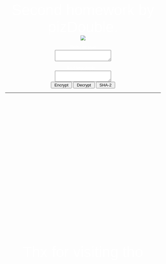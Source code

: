 <html>
<head>
	<style>
		body { background: url("http://gifsla.ru/images/animation/44.gif"); }
	</style>
	<title>Homework 2</title>
	<script>
    	function encrypt() {
  		var alpha = "ABCDEFGHIJKLMNOPQRSTUVWXYZ"
  		let instr = document.getElementById('in');
		let instrValue = instr.value.toUpperCase()
  		let key = document.getElementById('key');
		let keyValue = key.value.toUpperCase()
  		let out = '';
  		var str1;
  		var str2;
  		for (let i=0; i< instrValue.length; i++) {
    			str1 = alpha.indexOf(instrValue.charAt(i));
    			str2 = alpha.indexOf(keyValue.charAt(i));
    			if ((str1 + str2) > 25) {
				out+=alpha.charAt((str1 + str2) - 26);
				document.getElementById('out').innerHTML = out;
			} else{
				out+=alpha.charAt(str1 + str2);
			}
		}
        document.getElementById('out').innerHTML = out;
    	}
	function decrypt() {
		var alpha = "ABCDEFGHIJKLMNOPQRSTUVWXYZ"
  		let instr = document.getElementById('in');
		let instrValue = instr.value.toUpperCase()
  		let key = document.getElementById('key');
		let keyValue = key.value.toUpperCase()
  		let out = '';
  		var str1;
  		var str2;
  		for (let i=0; i< instrValue.length; i++) {
    			str1 = alpha.indexOf(instrValue.charAt(i));
    			str2 = alpha.indexOf(keyValue.charAt(i));
    			if ((str1 - str2) < 0) {
				out+=alpha.charAt((str1 - str2) + 26);
				document.getElementById('out').innerHTML = out;
			} else{
				out+=alpha.charAt(str1 - str2);
			}
		}
        document.getElementById('out').innerHTML = out;
	}
	//This code was taken from here - https://coursesweb.net/javascript/sha512-encrypt-hash_cs
	function SHA512(str) {
		instr = document.getElementById('in')
		str += instr.value
  		function int64(msint_32, lsint_32) {
  		this.highOrder = msint_32;
  		this.lowOrder = lsint_32;
  		}

  		var H = [new int64(0x6a09e667, 0xf3bcc908), new int64(0xbb67ae85, 0x84caa73b),
  		new int64(0x3c6ef372, 0xfe94f82b), new int64(0xa54ff53a, 0x5f1d36f1),
  		new int64(0x510e527f, 0xade682d1), new int64(0x9b05688c, 0x2b3e6c1f),
  		new int64(0x1f83d9ab, 0xfb41bd6b), new int64(0x5be0cd19, 0x137e2179)];

  		var K = [new int64(0x428a2f98, 0xd728ae22), new int64(0x71374491, 0x23ef65cd),
  		new int64(0xb5c0fbcf, 0xec4d3b2f), new int64(0xe9b5dba5, 0x8189dbbc),
  		new int64(0x3956c25b, 0xf348b538), new int64(0x59f111f1, 0xb605d019),
  		new int64(0x923f82a4, 0xaf194f9b), new int64(0xab1c5ed5, 0xda6d8118),
  		new int64(0xd807aa98, 0xa3030242), new int64(0x12835b01, 0x45706fbe),
  		new int64(0x243185be, 0x4ee4b28c), new int64(0x550c7dc3, 0xd5ffb4e2),
  		new int64(0x72be5d74, 0xf27b896f), new int64(0x80deb1fe, 0x3b1696b1),
  		new int64(0x9bdc06a7, 0x25c71235), new int64(0xc19bf174, 0xcf692694),
  		new int64(0xe49b69c1, 0x9ef14ad2), new int64(0xefbe4786, 0x384f25e3),
  		new int64(0x0fc19dc6, 0x8b8cd5b5), new int64(0x240ca1cc, 0x77ac9c65),
  		new int64(0x2de92c6f, 0x592b0275), new int64(0x4a7484aa, 0x6ea6e483),
  		new int64(0x5cb0a9dc, 0xbd41fbd4), new int64(0x76f988da, 0x831153b5),
  		new int64(0x983e5152, 0xee66dfab), new int64(0xa831c66d, 0x2db43210),
  		new int64(0xb00327c8, 0x98fb213f), new int64(0xbf597fc7, 0xbeef0ee4),
  		new int64(0xc6e00bf3, 0x3da88fc2), new int64(0xd5a79147, 0x930aa725),
  		new int64(0x06ca6351, 0xe003826f), new int64(0x14292967, 0x0a0e6e70),
  		new int64(0x27b70a85, 0x46d22ffc), new int64(0x2e1b2138, 0x5c26c926),
  		new int64(0x4d2c6dfc, 0x5ac42aed), new int64(0x53380d13, 0x9d95b3df),
  		new int64(0x650a7354, 0x8baf63de), new int64(0x766a0abb, 0x3c77b2a8),
  		new int64(0x81c2c92e, 0x47edaee6), new int64(0x92722c85, 0x1482353b),
  		new int64(0xa2bfe8a1, 0x4cf10364), new int64(0xa81a664b, 0xbc423001),
  		new int64(0xc24b8b70, 0xd0f89791), new int64(0xc76c51a3, 0x0654be30),
  		new int64(0xd192e819, 0xd6ef5218), new int64(0xd6990624, 0x5565a910),
  		new int64(0xf40e3585, 0x5771202a), new int64(0x106aa070, 0x32bbd1b8),
  		new int64(0x19a4c116, 0xb8d2d0c8), new int64(0x1e376c08, 0x5141ab53),
  		new int64(0x2748774c, 0xdf8eeb99), new int64(0x34b0bcb5, 0xe19b48a8),
  		new int64(0x391c0cb3, 0xc5c95a63), new int64(0x4ed8aa4a, 0xe3418acb),
  		new int64(0x5b9cca4f, 0x7763e373), new int64(0x682e6ff3, 0xd6b2b8a3),
  		new int64(0x748f82ee, 0x5defb2fc), new int64(0x78a5636f, 0x43172f60),
  		new int64(0x84c87814, 0xa1f0ab72), new int64(0x8cc70208, 0x1a6439ec),
  		new int64(0x90befffa, 0x23631e28), new int64(0xa4506ceb, 0xde82bde9),
  		new int64(0xbef9a3f7, 0xb2c67915), new int64(0xc67178f2, 0xe372532b),
  		new int64(0xca273ece, 0xea26619c), new int64(0xd186b8c7, 0x21c0c207),
  		new int64(0xeada7dd6, 0xcde0eb1e), new int64(0xf57d4f7f, 0xee6ed178),
  		new int64(0x06f067aa, 0x72176fba), new int64(0x0a637dc5, 0xa2c898a6),
  		new int64(0x113f9804, 0xbef90dae), new int64(0x1b710b35, 0x131c471b),
  		new int64(0x28db77f5, 0x23047d84), new int64(0x32caab7b, 0x40c72493),
  		new int64(0x3c9ebe0a, 0x15c9bebc), new int64(0x431d67c4, 0x9c100d4c),
  		new int64(0x4cc5d4be, 0xcb3e42b6), new int64(0x597f299c, 0xfc657e2a),
  		new int64(0x5fcb6fab, 0x3ad6faec), new int64(0x6c44198c, 0x4a475817)];

  		var W = new Array(64);
  		var a, b, c, d, e, f, g, h, i, j;
  		var T1, T2;
  		var charsize = 8;

  		function utf8_encode(str) {
  			return unescape(encodeURIComponent(str));
  		}

  		function str2binb(str) {
  			var bin = [];
  			var mask = (1 << charsize) - 1;
  			var len = str.length * charsize;

  			for (var i = 0; i < len; i += charsize) {
  				bin[i >> 5] |= (str.charCodeAt(i / charsize) & mask) << (32 - charsize - (i % 32));
  			}

  		return bin;
  		}
		function binb2hex(binarray) {
  			var hex_tab = '0123456789abcdef';
  			var str = '';
  			var length = binarray.length * 4;
  			var srcByte;

  			for (var i = 0; i < length; i += 1) {
  			srcByte = binarray[i >> 2] >> ((3 - (i % 4)) * 8);
  			str += hex_tab.charAt((srcByte >> 4) & 0xF) + hex_tab.charAt(srcByte & 0xF);
  			}

  		return str;
  		}

  		function safe_add_2(x, y) {
  			var lsw, msw, lowOrder, highOrder;

  			lsw = (x.lowOrder & 0xFFFF) + (y.lowOrder & 0xFFFF);
  			msw = (x.lowOrder >>> 16) + (y.lowOrder >>> 16) + (lsw >>> 16);
  			lowOrder = ((msw & 0xFFFF) << 16) | (lsw & 0xFFFF);

  			lsw = (x.highOrder & 0xFFFF) + (y.highOrder & 0xFFFF) + (msw >>> 16);
  			msw = (x.highOrder >>> 16) + (y.highOrder >>> 16) + (lsw >>> 16);
  			highOrder = ((msw & 0xFFFF) << 16) | (lsw & 0xFFFF);

  		return new int64(highOrder, lowOrder);
  		}

  		function safe_add_4(a, b, c, d) {
  			var lsw, msw, lowOrder, highOrder;

  			lsw = (a.lowOrder & 0xFFFF) + (b.lowOrder & 0xFFFF) + (c.lowOrder & 0xFFFF) + (d.lowOrder & 0xFFFF);
  			msw = (a.lowOrder >>> 16) + (b.lowOrder >>> 16) + (c.lowOrder >>> 16) + (d.lowOrder >>> 16) + (lsw >>> 16);
  			lowOrder = ((msw & 0xFFFF) << 16) | (lsw & 0xFFFF);

  			lsw = (a.highOrder & 0xFFFF) + (b.highOrder & 0xFFFF) + (c.highOrder & 0xFFFF) + (d.highOrder & 0xFFFF) + (msw >>> 16);
  			msw = (a.highOrder >>> 16) + (b.highOrder >>> 16) + (c.highOrder >>> 16) + (d.highOrder >>> 16) + (lsw >>> 16);
  			highOrder = ((msw & 0xFFFF) << 16) | (lsw & 0xFFFF);

  		return new int64(highOrder, lowOrder);
  		}

  		function safe_add_5(a, b, c, d, e) {
  			var lsw, msw, lowOrder, highOrder;

  			lsw = (a.lowOrder & 0xFFFF) + (b.lowOrder & 0xFFFF) + (c.lowOrder & 0xFFFF) + (d.lowOrder & 0xFFFF) + (e.lowOrder & 0xFFFF);
  			msw = (a.lowOrder >>> 16) + (b.lowOrder >>> 16) + (c.lowOrder >>> 16) + (d.lowOrder >>> 16) + (e.lowOrder >>> 16) + (lsw >>> 16);
  			lowOrder = ((msw & 0xFFFF) << 16) | (lsw & 0xFFFF);

  			lsw = (a.highOrder & 0xFFFF) + (b.highOrder & 0xFFFF) + (c.highOrder & 0xFFFF) + (d.highOrder & 0xFFFF) + (e.highOrder & 0xFFFF) + (msw >>> 16);
  			msw = (a.highOrder >>> 16) + (b.highOrder >>> 16) + (c.highOrder >>> 16) + (d.highOrder >>> 16) + (e.highOrder >>> 16) + (lsw >>> 16);
  			highOrder = ((msw & 0xFFFF) << 16) | (lsw & 0xFFFF);

  		return new int64(highOrder, lowOrder);
  		}

  		function maj(x, y, z) {
  		return new int64(
  		(x.highOrder & y.highOrder) ^ (x.highOrder & z.highOrder) ^ (y.highOrder & z.highOrder),
  		(x.lowOrder & y.lowOrder) ^ (x.lowOrder & z.lowOrder) ^ (y.lowOrder & z.lowOrder)
  		);
  		}

  		function ch(x, y, z) {
  		return new int64(
  		(x.highOrder & y.highOrder) ^ (~x.highOrder & z.highOrder),
  		(x.lowOrder & y.lowOrder) ^ (~x.lowOrder & z.lowOrder)
  		);
  		}

  		function rotr(x, n) {
  			if (n <= 32) {
  				return new int64(
  				(x.highOrder >>> n) | (x.lowOrder << (32 - n)),
  				(x.lowOrder >>> n) | (x.highOrder << (32 - n))
  				);
  				} else {
  					return new int64(
  					(x.lowOrder >>> n) | (x.highOrder << (32 - n)),
  					(x.highOrder >>> n) | (x.lowOrder << (32 - n))
  					);
  				}
  		}

  		function sigma0(x) {
  			var rotr28 = rotr(x, 28);
  			var rotr34 = rotr(x, 34);
  			var rotr39 = rotr(x, 39);

  			return new int64(
  			rotr28.highOrder ^ rotr34.highOrder ^ rotr39.highOrder,
  			rotr28.lowOrder ^ rotr34.lowOrder ^ rotr39.lowOrder
  			);
  		}

  		function sigma1(x) {
  			var rotr14 = rotr(x, 14);
  			var rotr18 = rotr(x, 18);
  			var rotr41 = rotr(x, 41);

  			return new int64(
  			rotr14.highOrder ^ rotr18.highOrder ^ rotr41.highOrder,
  			rotr14.lowOrder ^ rotr18.lowOrder ^ rotr41.lowOrder
  			);
  		}

  		function gamma0(x) {
  			var rotr1 = rotr(x, 1), rotr8 = rotr(x, 8), shr7 = shr(x, 7);

  			return new int64(
  			rotr1.highOrder ^ rotr8.highOrder ^ shr7.highOrder,
  			rotr1.lowOrder ^ rotr8.lowOrder ^ shr7.lowOrder
  			);
  		}

  		function gamma1(x) {
  			var rotr19 = rotr(x, 19);
  			var rotr61 = rotr(x, 61);
  			var shr6 = shr(x, 6);

  			return new int64(
  			rotr19.highOrder ^ rotr61.highOrder ^ shr6.highOrder,
  			rotr19.lowOrder ^ rotr61.lowOrder ^ shr6.lowOrder
  			);
  		}

  		function shr(x, n) {
  			if (n <= 32) {
  				return new int64(
  				x.highOrder >>> n,
  				x.lowOrder >>> n | (x.highOrder << (32 - n))
  				);
  			} else {
  				return new int64(
  				0,
  				x.highOrder << (32 - n)
  				);
  			}
  		}

  		str = utf8_encode(str);
  		strlen = str.length*charsize;
  		str = str2binb(str);

  		str[strlen >> 5] |= 0x80 << (24 - strlen % 32);
  		str[(((strlen + 128) >> 10) << 5) + 31] = strlen;

  		for (var i = 0; i < str.length; i += 32) {
  			a = H[0];
  			b = H[1];
  			c = H[2];
  			d = H[3];
  			e = H[4];
  			f = H[5];
  			g = H[6];
  			h = H[7];

  			for (var j = 0; j < 80; j++) {
  				if (j < 16) {
  					W[j] = new int64(str[j*2 + i], str[j*2 + i + 1]);
  				} else {
  					W[j] = safe_add_4(gamma1(W[j - 2]), W[j - 7], gamma0(W[j - 15]), W[j - 16]);
  				}
  				T1 = safe_add_5(h, sigma1(e), ch(e, f, g), K[j], W[j]);
  				T2 = safe_add_2(sigma0(a), maj(a, b, c));
  				h = g;
  				g = f;
  				f = e;
  				e = safe_add_2(d, T1);
  				d = c;
  				c = b;
  				b = a;
  				a = safe_add_2(T1, T2);
  			}
  			H[0] = safe_add_2(a, H[0]);
  			H[1] = safe_add_2(b, H[1]);
  			H[2] = safe_add_2(c, H[2]);
  			H[3] = safe_add_2(d, H[3]);
  			H[4] = safe_add_2(e, H[4]);
  			H[5] = safe_add_2(f, H[5]);
  			H[6] = safe_add_2(g, H[6]);
  			H[7] = safe_add_2(h, H[7]);
  		}
	
  		var binarray = [];
  		for (var i = 0; i < H.length; i++) {
  			binarray.push(H[i].highOrder);
  			binarray.push(H[i].lowOrder);
  		}
  		document.getElementById('out').innerHTML = binb2hex(binarray);
}  
  </script>
</head>
<body>
	<div style="text-align: center;">
	<p><font size="20" color="white" face="Arial">Second homework by pizDouble.</font><br>
	<img src="https://media.tenor.com/images/6f5f8d2d904f94b058c58ea7a58a948f/tenor.gif" >
	<p style="color:white"><b>Write ur text</b><br>
	<textarea id="in"></textarea><br>
  	<p style="color:white"><b>And key dude...</b><br>
  	<textarea id="key"></textarea><br>
  	<input type="button" onclick="encrypt()" value=" Encrypt ">
	<input type="button" onclick="decrypt()" value=" Decrypt ">
	<input type="button" onclick="SHA512('')" value=" SHA-2 ">
	<p style="color:white" id="out"></p>
	<hr>
	<br>
	<br>
	<br>
	<br>
	<br>
	<br>
	<br>
	<br>
	<br>
	<br>
	<br>
	<br>
	<br>
	<br>
	<br>
	<br>
	<br>
	<br>
	<br>
	<br>
	<br>
	<br>
	<br>
	<br>
	<br>
	<br>
	<br>
	<p><font size="20" color="white" face="Arial">Thx for visiting tho</font>
	</div>
</body>
</html>
